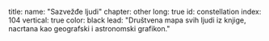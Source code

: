 title: 
    name: "Sazvežđe ljudi"
    chapter: other
    long: true
id: constellation
index: 104
vertical: true
color: black
lead: "Društvena mapa svih ljudi iz knjige, <br>nacrtana kao geografski i astronomski grafikon."